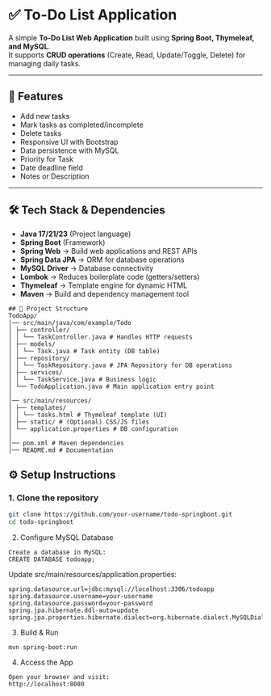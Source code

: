 # ✅ To-Do List Application 

A simple **To-Do List Web Application** built using **Spring Boot, Thymeleaf, and MySQL**.  
It supports **CRUD operations** (Create, Read, Update/Toggle, Delete) for managing daily tasks.  

---

## 🚀 Features
- Add new tasks
- Mark tasks as completed/incomplete
- Delete tasks
- Responsive UI with Bootstrap
- Data persistence with MySQL
- Priority for Task
- Date deadline field
- Notes or Description

---

## 🛠️ Tech Stack & Dependencies
- **Java 17/21/23** (Project language)
- **Spring Boot** (Framework)
- **Spring Web** → Build web applications and REST APIs
- **Spring Data JPA** → ORM for database operations
- **MySQL Driver** → Database connectivity
- **Lombok** → Reduces boilerplate code (getters/setters)
- **Thymeleaf** → Template engine for dynamic HTML
- **Maven** → Build and dependency management tool

```
## 📂 Project Structure
TodoApp/
│── src/main/java/com/example/Todo
│ ├── controller/
│ │ └── TaskController.java # Handles HTTP requests
│ ├── models/
│ │ └── Task.java # Task entity (DB table)
│ ├── repository/
│ │ └── TaskRepository.java # JPA Repository for DB operations
│ ├── services/
│ │ └── TaskService.java # Business logic
│ └── TodoApplication.java # Main application entry point
│
│── src/main/resources/
│ ├── templates/
│ │ └── tasks.html # Thymeleaf template (UI)
│ ├── static/ # (Optional) CSS/JS files
│ └── application.properties # DB configuration
│
│── pom.xml # Maven dependencies
│── README.md # Documentation

```

## ⚙️ Setup Instructions

### 1. Clone the repository
```bash
git clone https://github.com/your-username/todo-springboot.git
cd todo-springboot
```
2. Configure MySQL Database
```
Create a database in MySQL:
CREATE DATABASE todoapp;
```
Update src/main/resources/application.properties:
```
spring.datasource.url=jdbc:mysql://localhost:3306/todoapp
spring.datasource.username=your-username
spring.datasource.password=your-password
spring.jpa.hibernate.ddl-auto=update
spring.jpa.properties.hibernate.dialect=org.hibernate.dialect.MySQLDialect
```
3. Build & Run

```mvn clean install
mvn spring-boot:run
```
4. Access the App
```
Open your browser and visit:
http://localhost:8080
```
